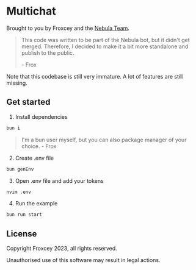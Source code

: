 # Multichat

Brought to you by Froxcey and the [Nebula Team](https://discord.gg/7Px37vZy2M).

> This code was written to be part of the Nebula bot, but it didn't get 
> merged. Therefore, I decided to make it a bit more standalone and publish
> to the public.
>
> \- Frox

Note that this codebase is still very immature. A lot of features are still missing.

## Get started

1. Install dependencies

```sh
bun i
```

> I'm a bun user myself, but you can also package manager of your choice.
> \- Frox

2. Create .env file

```sh
bun genEnv
```

3. Open .env file and add your tokens

```sh
nvim .env
```

4. Run the example

```sh
bun run start
```

## License

Copyright Froxcey 2023, all rights reserved.

Unauthorised use of this software may result in legal actions.
